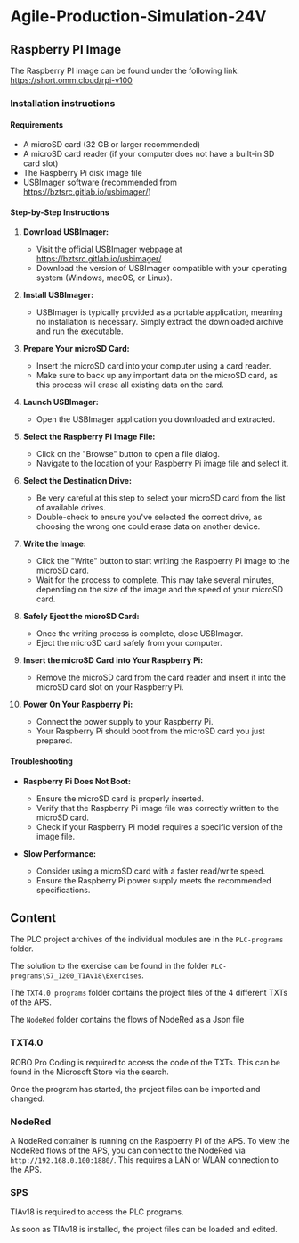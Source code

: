 # Agile-Production-Simulation-24V

## Raspberry PI Image

The Raspberry PI image can be found under the following link: https://short.omm.cloud/rpi-v100

### Installation instructions

#### Requirements

- A microSD card (32 GB or larger recommended)
- A microSD card reader (if your computer does not have a built-in SD card slot)
- The Raspberry Pi disk image file
- USBImager software (recommended from https://bztsrc.gitlab.io/usbimager/)

#### Step-by-Step Instructions

1. **Download USBImager:**
   - Visit the official USBImager webpage at https://bztsrc.gitlab.io/usbimager/
   - Download the version of USBImager compatible with your operating system (Windows, macOS, or Linux).

2. **Install USBImager:**
   - USBImager is typically provided as a portable application, meaning no installation is necessary. Simply extract the downloaded archive and run the executable.

3. **Prepare Your microSD Card:**
   - Insert the microSD card into your computer using a card reader.
   - Make sure to back up any important data on the microSD card, as this process will erase all existing data on the card.

4. **Launch USBImager:**
   - Open the USBImager application you downloaded and extracted.

5. **Select the Raspberry Pi Image File:**
   - Click on the "Browse" button to open a file dialog.
   - Navigate to the location of your Raspberry Pi image file and select it.

6. **Select the Destination Drive:**
   - Be very careful at this step to select your microSD card from the list of available drives.
   - Double-check to ensure you've selected the correct drive, as choosing the wrong one could erase data on another device.

7. **Write the Image:**
   - Click the "Write" button to start writing the Raspberry Pi image to the microSD card.
   - Wait for the process to complete. This may take several minutes, depending on the size of the image and the speed of your microSD card.

8. **Safely Eject the microSD Card:**
   - Once the writing process is complete, close USBImager.
   - Eject the microSD card safely from your computer.

9. **Insert the microSD Card into Your Raspberry Pi:**
   - Remove the microSD card from the card reader and insert it into the microSD card slot on your Raspberry Pi.

10. **Power On Your Raspberry Pi:**
    - Connect the power supply to your Raspberry Pi.
    - Your Raspberry Pi should boot from the microSD card you just prepared.

#### Troubleshooting

- **Raspberry Pi Does Not Boot:**
  - Ensure the microSD card is properly inserted.
  - Verify that the Raspberry Pi image file was correctly written to the microSD card.
  - Check if your Raspberry Pi model requires a specific version of the image file.

- **Slow Performance:**
  - Consider using a microSD card with a faster read/write speed.
  - Ensure the Raspberry Pi power supply meets the recommended specifications.

## Content

The PLC project archives of the individual modules are in the `PLC-programs` folder.

The solution to the exercise can be found in the folder `PLC-programs\S7_1200_TIAv18\Exercises`.

The `TXT4.0 programs` folder contains the project files of the 4 different TXTs of the APS.

The `NodeRed` folder contains the flows of NodeRed as a Json file

### TXT4.0

ROBO Pro Coding is required to access the code of the TXTs. This can be found in the Microsoft Store via the search.

Once the program has started, the project files can be imported and changed.

### NodeRed

A NodeRed container is running on the Raspberry PI of the APS. To view the NodeRed flows of the APS, you can connect to the NodeRed via `http://192.168.0.100:1880/`. This requires a LAN or WLAN connection to the APS.

### SPS

TIAv18 is required to access the PLC programs.

As soon as TIAv18 is installed, the project files can be loaded and edited.
